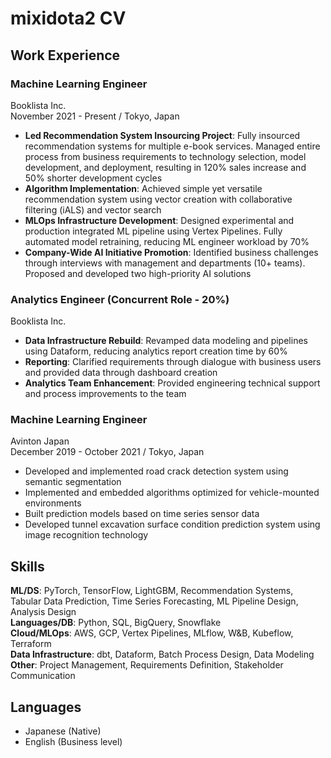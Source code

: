 # mixidota2 CV
## Work Experience
### Machine Learning Engineer
Booklista Inc.  
November 2021 - Present / Tokyo, Japan
* **Led Recommendation System Insourcing Project**: Fully insourced recommendation systems for multiple e-book services. Managed entire process from business requirements to technology selection, model development, and deployment, resulting in 120% sales increase and 50% shorter development cycles
* **Algorithm Implementation**: Achieved simple yet versatile recommendation system using vector creation with collaborative filtering (iALS) and vector search
* **MLOps Infrastructure Development**: Designed experimental and production integrated ML pipeline using Vertex Pipelines. Fully automated model retraining, reducing ML engineer workload by 70%
* **Company-Wide AI Initiative Promotion**: Identified business challenges through interviews with management and departments (10+ teams). Proposed and developed two high-priority AI solutions

### Analytics Engineer (Concurrent Role - 20%)
Booklista Inc.  
* **Data Infrastructure Rebuild**: Revamped data modeling and pipelines using Dataform, reducing analytics report creation time by 60%
* **Reporting**: Clarified requirements through dialogue with business users and provided data through dashboard creation
* **Analytics Team Enhancement**: Provided engineering technical support and process improvements to the team

### Machine Learning Engineer
Avinton Japan  
December 2019 - October 2021 / Tokyo, Japan
* Developed and implemented road crack detection system using semantic segmentation
* Implemented and embedded algorithms optimized for vehicle-mounted environments
* Built prediction models based on time series sensor data
* Developed tunnel excavation surface condition prediction system using image recognition technology

## Skills
**ML/DS**: PyTorch, TensorFlow, LightGBM, Recommendation Systems, Tabular Data Prediction, Time Series Forecasting, ML Pipeline Design, Analysis Design  
**Languages/DB**: Python, SQL, BigQuery, Snowflake  
**Cloud/MLOps**: AWS, GCP, Vertex Pipelines, MLflow, W&B, Kubeflow, Terraform  
**Data Infrastructure**: dbt, Dataform, Batch Process Design, Data Modeling  
**Other**: Project Management, Requirements Definition, Stakeholder Communication

## Languages
* Japanese (Native)
* English (Business level)
